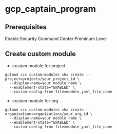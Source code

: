 # gcp_captain_program

## Prerequisites
Enable Security Command Center Preminum Level

## Create custom module
- custom module for project
```
gcloud scc custom-modules sha create --project=projects/your_project_id \
  --display-name=your_module_name \
  --enablement-state="ENABLED" \
  --custom-config-from-file=module_yaml_file_name
```

- custom module for org
```
gcloud scc custom-modules sha create --organization=organizations/your_org_id \
  --display-name=your_module_name \
  --enablement-state="ENABLED" \
  --custom-config-from-file=module_yaml_file_name
```
